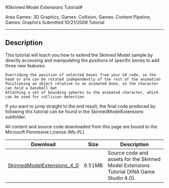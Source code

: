#Skinned Model Extensions Tutorial#

Area
Games: 3D Graphics, Games: Collision, Games: Content Pipeline, Games: Graphics
Submitted
10/21/2009
Tutorial

---

## Description

This tutorial will teach you how to extend the Skinned Model sample by directly accessing and manipulating the positions of specific bones to add three new features:

    Overriding the position of selected bones from your C# code, so the head or arm can be rotated independently of the rest of the animation
    Positioning an object relative to an animated bone, so the character can hold a baseball bat
    Attaching a set of bounding spheres to the animated character, which can be used for collision detection

If you want to jump straight to the end result, the final code produced by following this tutorial can be found in the SkinnedModelExtensions subfolder.


All content and source code downloaded from this page are bound to the Microsoft Permissive License (Ms-PL).


Download | Size | Description
---|---|---|
[SkinnedModelExtensions_4_0](https://github.com/simondarksidej/XNAGameStudio/tree/master/Samples/SkinnedModelExtensions_4_0) | 9.51MB | Source code and assets for the Skinned Model Extensions Tutorial (XNA Game Studio 4.0). 